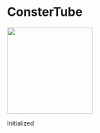 # ConsterTube

<img src="https://yt3.ggpht.com/a/AGF-l78Gjn3vHTob8vUdyWVe26jdGOWrUZAw9ztKsQ=s900-c-k-c0xffffffff-no-rj-mo" width="200px" height="auto"></img>

<p>Initialized</p>
